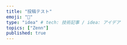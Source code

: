```yaml
---
title: "投稿テスト"
emoji: "👏"
type: "idea" # tech: 技術記事 / idea: アイデア
topics: ["Zenn"]
published: true
---
```

